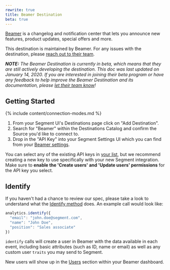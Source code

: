 ```yaml
---
rewrite: true
title: Beamer Destination
beta: true
---
```


[Beamer](https://www.getbeamer.com/?utm_source=segmentio&utm_medium=docs&utm_campaign=partners) is a changelog and notification center that lets you announce new features, product updates, special offers and more.

This destination is maintained by Beamer. For any issues with the destination, please [reach out to their team](mailto:info@getbeamer.com).

_**NOTE:** The Beamer Destination is currently in beta, which means that they are still actively developing the destination. This doc was last updated on January 14, 2020. If you are interested in joining their beta program or have any feedback to help improve the Beamer Destination and its documentation, please [let  their team know](mailto:info@getbeamer.com)!_

## Getting Started

{% include content/connection-modes.md %}

1. From your Segment UI's Destinations page click on "Add Destination".
2. Search for "Beamer" within the Destinations Catalog and confirm the Source you'd like to connect to.
3. Drop in the "API Key" into your Segment Settings UI which you can find from your [Beamer settings](https://app.getbeamer.com/settings#api).

You can select any of the existing API keys in [your list](https://app.getbeamer.com/settings#api), but we recommend creating a new key to use specifically with your new Segment integration. Make sure to **enable the 'Create users' and 'Update users' permissions** for the API key you select.

## Identify

If you haven't had a chance to review our spec, please take a look to understand what the [Identify method](https://segment.com/docs/spec/identify/) does. An example call would look like:

```js
analytics.identify({
  "email": "john.doe@segment.com",
  "name": "John Doe",
  "position": "Sales associate"
})
```

`identify` calls will create a user in Beamer with the data available in each event, including basic attributes (such as ID, name or email) as well as any custom user `traits` you may send to Segment.

New users will show up in the [Users](https://app.getbeamer.com/users) section within your Beamer dashboard.
